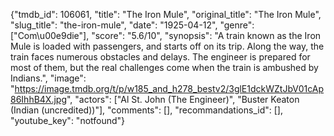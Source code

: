 {"tmdb_id": 106061, "title": "The Iron Mule", "original_title": "The Iron Mule", "slug_title": "the-iron-mule", "date": "1925-04-12", "genre": ["Com\u00e9die"], "score": "5.6/10", "synopsis": "A train known as the Iron Mule is loaded with passengers, and starts off on its trip. Along the way, the train faces numerous obstacles and delays. The engineer is prepared for most of them, but the real challenges come when the train is ambushed by Indians.", "image": "https://image.tmdb.org/t/p/w185_and_h278_bestv2/3glE1dckWZtJbV01cAp86IhhB4X.jpg", "actors": ["Al St. John (The Engineer)", "Buster Keaton (Indian (uncredited))"], "comments": [], "recommandations_id": [], "youtube_key": "notfound"}